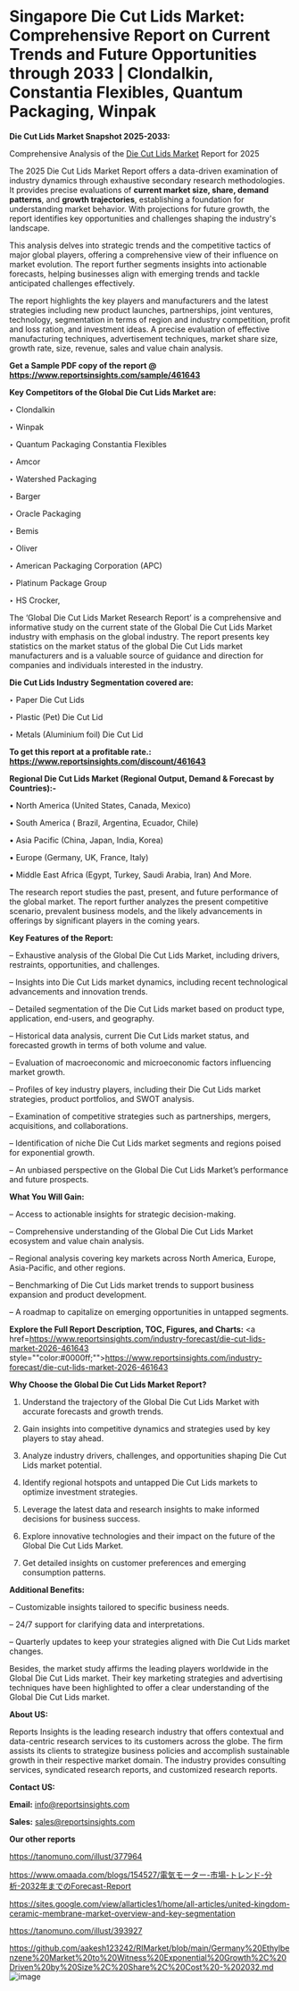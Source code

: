 # Singapore Die Cut Lids Market: Comprehensive Report on Current Trends and Future Opportunities through 2033 | Clondalkin, Constantia Flexibles, Quantum Packaging, Winpak

<strong>Die Cut Lids Market Snapshot 2025-2033:</strong>

Comprehensive Analysis of the <a href=https://www.reportsinsights.com/sample/461643>Die Cut Lids Market</a> Report for 2025

The 2025 Die Cut Lids Market Report offers a data-driven examination of industry dynamics through exhaustive secondary research methodologies. It provides precise evaluations of <strong>current market size, share, demand patterns</strong>, and <strong>growth trajectories</strong>, establishing a foundation for understanding market behavior. With projections for future growth, the report identifies key opportunities and challenges shaping the industry's landscape.

This analysis delves into strategic trends and the competitive tactics of major global players, offering a comprehensive view of their influence on market evolution. The report further segments insights into actionable forecasts, helping businesses align with emerging trends and tackle anticipated challenges effectively.

The report highlights the key players and manufacturers and the latest strategies including new product launches, partnerships, joint ventures, technology, segmentation in terms of region and industry competition, profit and loss ration, and investment ideas. A precise evaluation of effective manufacturing techniques, advertisement techniques, market share size, growth rate, size, revenue, sales and value chain analysis.

<strong>Get a Sample PDF copy of the report @ <a href=https://www.reportsinsights.com/sample/461643 style=color:#0000ff;>https://www.reportsinsights.com/sample/461643</a></strong>

<strong>Key Competitors of the Global Die Cut Lids Market are:</strong>

‣ Clondalkin

‣ Winpak

‣ Quantum Packaging Constantia Flexibles

‣ Amcor

‣ Watershed Packaging

‣ Barger

‣ Oracle Packaging

‣ Bemis

‣ Oliver

‣ American Packaging Corporation (APC)

‣ Platinum Package Group

‣ HS Crocker,

The ‘Global Die Cut Lids Market Research Report’ is a comprehensive and informative study on the current state of the Global Die Cut Lids Market industry with emphasis on the global industry. The report presents key statistics on the market status of the global Die Cut Lids market manufacturers and is a valuable source of guidance and direction for companies and individuals interested in the industry.

<strong>Die Cut Lids Industry Segmentation covered are:</strong>

‣ Paper Die Cut Lids

‣ Plastic (Pet) Die Cut Lid

‣ Metals (Aluminium foil) Die Cut Lid

<strong>To get this report at a profitable rate.: <a href=https://www.reportsinsights.com/discount/461643 style=color:#0000ff;>https://www.reportsinsights.com/discount/461643</a></strong>

<strong>Regional Die Cut Lids Market (Regional Output, Demand &amp; Forecast by Countries):-</strong>

• North America (United States, Canada, Mexico)

• South America ( Brazil, Argentina, Ecuador, Chile)

• Asia Pacific (China, Japan, India, Korea)

• Europe (Germany, UK, France, Italy)

• Middle East Africa (Egypt, Turkey, Saudi Arabia, Iran) And More.

The research report studies the past, present, and future performance of the global market. The report further analyzes the present competitive scenario, prevalent business models, and the likely advancements in offerings by significant players in the coming years.

<strong>Key Features of the Report:</strong>

– Exhaustive analysis of the Global Die Cut Lids Market, including drivers, restraints, opportunities, and challenges.

– Insights into Die Cut Lids market dynamics, including recent technological advancements and innovation trends.

– Detailed segmentation of the Die Cut Lids market based on product type, application, end-users, and geography.

– Historical data analysis, current Die Cut Lids market status, and forecasted growth in terms of both volume and value.

– Evaluation of macroeconomic and microeconomic factors influencing market growth.

– Profiles of key industry players, including their Die Cut Lids market strategies, product portfolios, and SWOT analysis.

– Examination of competitive strategies such as partnerships, mergers, acquisitions, and collaborations.

– Identification of niche Die Cut Lids market segments and regions poised for exponential growth.

– An unbiased perspective on the Global Die Cut Lids Market’s performance and future prospects.

<strong>What You Will Gain:</strong>

– Access to actionable insights for strategic decision-making.

– Comprehensive understanding of the Global Die Cut Lids Market ecosystem and value chain analysis.

– Regional analysis covering key markets across North America, Europe, Asia-Pacific, and other regions.

– Benchmarking of Die Cut Lids market trends to support business expansion and product development.

– A roadmap to capitalize on emerging opportunities in untapped segments.

<strong>Explore the Full Report Description, TOC, Figures, and Charts:</strong>
<a href=https://www.reportsinsights.com/industry-forecast/die-cut-lids-market-2026-461643 style=""color:#0000ff;"">https://www.reportsinsights.com/industry-forecast/die-cut-lids-market-2026-461643</a>

<strong>Why Choose the Global Die Cut Lids Market Report?</strong>

1. Understand the trajectory of the Global Die Cut Lids Market with accurate forecasts and growth trends.

2. Gain insights into competitive dynamics and strategies used by key players to stay ahead.

3. Analyze industry drivers, challenges, and opportunities shaping Die Cut Lids market potential.

4. Identify regional hotspots and untapped Die Cut Lids markets to optimize investment strategies.

5. Leverage the latest data and research insights to make informed decisions for business success.

6. Explore innovative technologies and their impact on the future of the Global Die Cut Lids Market.

7. Get detailed insights on customer preferences and emerging consumption patterns.

<strong>Additional Benefits:</strong>

– Customizable insights tailored to specific business needs.

– 24/7 support for clarifying data and interpretations.

– Quarterly updates to keep your strategies aligned with Die Cut Lids market changes.

Besides, the market study affirms the leading players worldwide in the Global Die Cut Lids market. Their key marketing strategies and advertising techniques have been highlighted to offer a clear understanding of the Global Die Cut Lids market.

<strong><strong>About US</strong>:</strong>

Reports Insights is the leading research industry that offers contextual and data-centric research services to its customers across the globe. The firm assists its clients to strategize business policies and accomplish sustainable growth in their respective market domain. The industry provides consulting services, syndicated research reports, and customized research reports.

<strong>Contact US:</strong>

<p class=><b>Email:</b> <a href=mailto:info@reportsinsights.com>info@reportsinsights.com</a></p>
<p class=><b>Sales:</b> <a href=mailto:sales@reportsinsights.com>sales@reportsinsights.com</a></p>

<strong>Our other reports</strong>

<a href=https://tanomuno.com/illust/377964>https://tanomuno.com/illust/377964</a>

<a href=https://www.omaada.com/blogs/154527/電気モーター-市場-トレンド-分析-2032年までのForecast-Report>https://www.omaada.com/blogs/154527/電気モーター-市場-トレンド-分析-2032年までのForecast-Report</a>

<a href=https://sites.google.com/view/allarticles1/home/all-articles/united-kingdom-ceramic-membrane-market-overview-and-key-segmentation>https://sites.google.com/view/allarticles1/home/all-articles/united-kingdom-ceramic-membrane-market-overview-and-key-segmentation</a>

<a href=https://tanomuno.com/illust/393927>https://tanomuno.com/illust/393927</a>

<a href=https://github.com/aakesh123242/RIMarket/blob/main/Germany%20Ethylbenzene%20Market%20to%20Witness%20Exponential%20Growth%2C%20Driven%20by%20Size%2C%20Share%2C%20Cost%20-%202032.md>https://github.com/aakesh123242/RIMarket/blob/main/Germany%20Ethylbenzene%20Market%20to%20Witness%20Exponential%20Growth%2C%20Driven%20by%20Size%2C%20Share%2C%20Cost%20-%202032.md</a>
![image](https://github.com/user-attachments/assets/1c4e8f8d-71b0-4620-ad6e-b04bff079a84)
